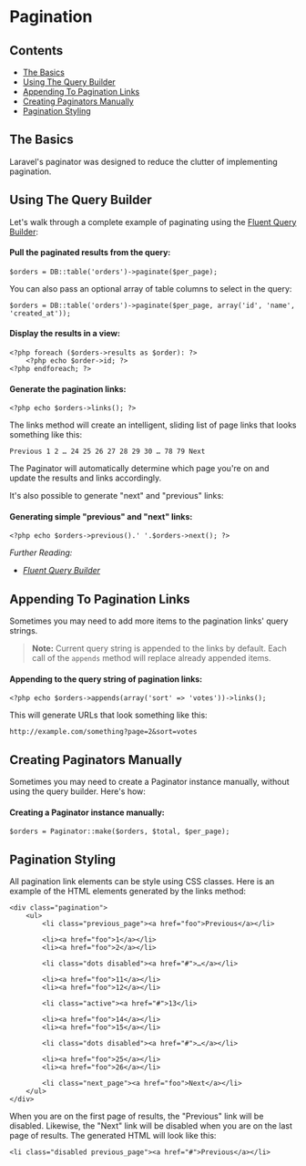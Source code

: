 # Pagination

## Contents

- [The Basics](#the-basics)
- [Using The Query Builder](#using-the-query-builder)
- [Appending To Pagination Links](#appending-to-pagination-links)
- [Creating Paginators Manually](#creating-paginators-manually)
- [Pagination Styling](#pagination-styling)

<a name="the-basics"></a>
## The Basics

Laravel's paginator was designed to reduce the clutter of implementing pagination.

<a name="using-the-query-builder"></a>
## Using The Query Builder

Let's walk through a complete example of paginating using the [Fluent Query Builder](/docs/database/fluent):

#### Pull the paginated results from the query:

	$orders = DB::table('orders')->paginate($per_page);

You can also pass an optional array of table columns to select in the query:

	$orders = DB::table('orders')->paginate($per_page, array('id', 'name', 'created_at'));

#### Display the results in a view:

	<?php foreach ($orders->results as $order): ?>
		<?php echo $order->id; ?>
	<?php endforeach; ?>

#### Generate the pagination links:

	<?php echo $orders->links(); ?>

The links method will create an intelligent, sliding list of page links that looks something like this:

	Previous 1 2 … 24 25 26 27 28 29 30 … 78 79 Next

The Paginator will automatically determine which page you're on and update the results and links accordingly.

It's also possible to generate "next" and "previous" links:

#### Generating simple "previous" and "next" links:

	<?php echo $orders->previous().' '.$orders->next(); ?>

*Further Reading:*

- *[Fluent Query Builder](/docs/database/fluent)*

<a name="appending-to-pagination-links"></a>
## Appending To Pagination Links

Sometimes you may need to add more items to the pagination links' query strings.
> **Note:** Current query string is appended to the links by default.
> Each call of the `appends` method will replace already appended items.

#### Appending to the query string of pagination links:

	<?php echo $orders->appends(array('sort' => 'votes'))->links();

This will generate URLs that look something like this:

	http://example.com/something?page=2&sort=votes

<a name="creating-paginators-manually"></a>
## Creating Paginators Manually

Sometimes you may need to create a Paginator instance manually, without using the query builder. Here's how:

#### Creating a Paginator instance manually:

	$orders = Paginator::make($orders, $total, $per_page);

<a name="pagination-styling"></a>
## Pagination Styling

All pagination link elements can be style using CSS classes. Here is an example of the HTML elements generated by the links method:

	<div class="pagination">
		<ul>
			<li class="previous_page"><a href="foo">Previous</a></li>

			<li><a href="foo">1</a></li>
			<li><a href="foo">2</a></li>

			<li class="dots disabled"><a href="#">…</a></li>

			<li><a href="foo">11</a></li>
			<li><a href="foo">12</a></li>

			<li class="active"><a href="#">13</li>

			<li><a href="foo">14</a></li>
			<li><a href="foo">15</a></li>

			<li class="dots disabled"><a href="#">…</a></li>

			<li><a href="foo">25</a></li>
			<li><a href="foo">26</a></li>

			<li class="next_page"><a href="foo">Next</a></li>
		</ul>
	</div>

When you are on the first page of results, the "Previous" link will be disabled. Likewise, the "Next" link will be disabled when you are on the last page of results. The generated HTML will look like this:

	<li class="disabled previous_page"><a href="#">Previous</a></li>
